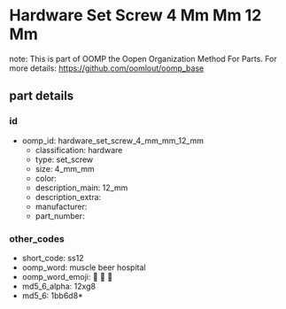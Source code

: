 # Hardware Set Screw 4 Mm Mm 12 Mm  

note: This is part of OOMP the Oopen Organization Method For Parts. For more details: https://github.com/oomlout/oomp_base

##  part details





### id
* oomp_id: hardware_set_screw_4_mm_mm_12_mm
  * classification: hardware
  * type: set_screw
  * size: 4_mm_mm
  * color: 
  * description_main: 12_mm
  * description_extra: 
  * manufacturer: 
  * part_number: 

### other_codes
* short_code: ss12
* oomp_word: muscle beer hospital
* oomp_word_emoji: :muscle: :beer: :hospital:
* md5_6_alpha: 12xg8
* md5_6: 1bb6d8* 
